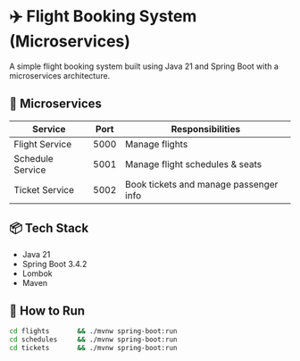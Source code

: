 # ✈️ Flight Booking System (Microservices)

A simple flight booking system built using Java 21 and Spring Boot with a microservices architecture.

## 🧱 Microservices

| Service          | Port | Responsibilities                       |
|------------------|------|----------------------------------------|
| Flight Service   | 5000 | Manage flights                         |
| Schedule Service | 5001 | Manage flight schedules & seats        |
| Ticket Service   | 5002 | Book tickets and manage passenger info |

## 📦 Tech Stack
- Java 21
- Spring Boot 3.4.2
- Lombok
- Maven

## 🚀 How to Run

```bash
cd flights       && ./mvnw spring-boot:run
cd schedules     && ./mvnw spring-boot:run
cd tickets       && ./mvnw spring-boot:run
